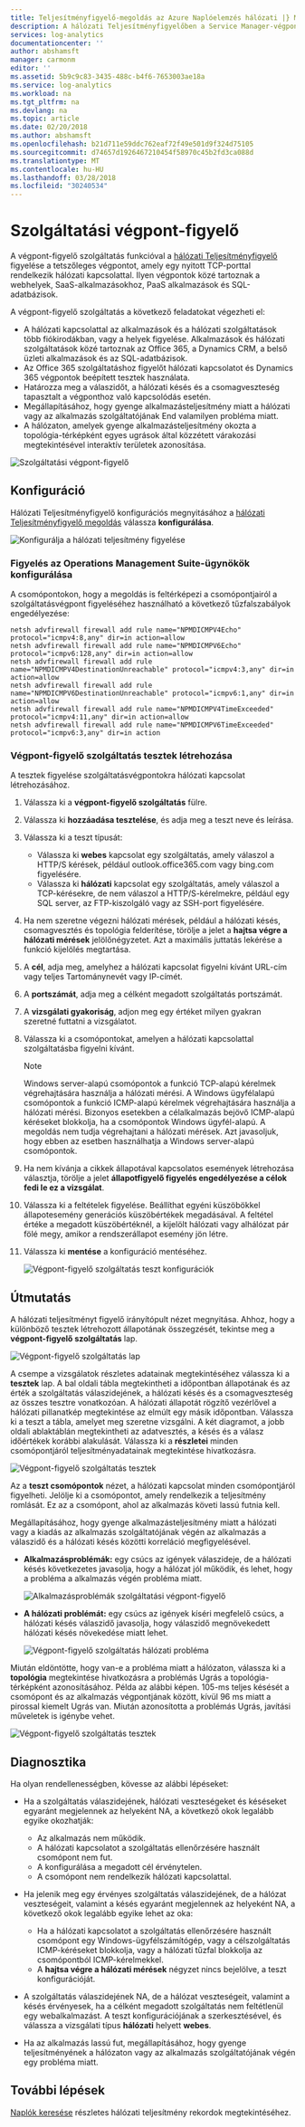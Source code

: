 ```yaml
---
title: Teljesítményfigyelő-megoldás az Azure Naplóelemzés hálózati |} Microsoft Docs
description: A hálózati Teljesítményfigyelőben a Service Manager-végpont funkció használatával figyelheti a tetszőleges végpontot, amely egy nyitott TCP-porttal rendelkezik hálózati kapcsolattal.
services: log-analytics
documentationcenter: ''
author: abshamsft
manager: carmonm
editor: ''
ms.assetid: 5b9c9c83-3435-488c-b4f6-7653003ae18a
ms.service: log-analytics
ms.workload: na
ms.tgt_pltfrm: na
ms.devlang: na
ms.topic: article
ms.date: 02/20/2018
ms.author: abshamsft
ms.openlocfilehash: b21d711e59ddc762eaf72f49e501d9f324d75105
ms.sourcegitcommit: d74657d1926467210454f58970c45b2fd3ca088d
ms.translationtype: MT
ms.contentlocale: hu-HU
ms.lasthandoff: 03/28/2018
ms.locfileid: "30240534"
---
```

# <a name="service-endpoint-monitor"></a>Szolgáltatási végpont-figyelő

A végpont-figyelő szolgáltatás funkcióval a [hálózati Teljesítményfigyelő](log-analytics-network-performance-monitor.md) figyelése a tetszőleges végpontot, amely egy nyitott TCP-porttal rendelkezik hálózati kapcsolattal. Ilyen végpontok közé tartoznak a webhelyek, SaaS-alkalmazásokhoz, PaaS alkalmazások és SQL-adatbázisok. 

A végpont-figyelő szolgáltatás a következő feladatokat végezheti el: 

- A hálózati kapcsolattal az alkalmazások és a hálózati szolgáltatások több fiókirodákban, vagy a helyek figyelése. Alkalmazások és hálózati szolgáltatások közé tartoznak az Office 365, a Dynamics CRM, a belső üzleti alkalmazások és az SQL-adatbázisok.
- Az Office 365 szolgáltatáshoz figyelőt hálózati kapcsolatot és Dynamics 365 végpontok beépített tesztek használata. 
- Határozza meg a válaszidőt, a hálózati késés és a csomagveszteség tapasztalt a végponthoz való kapcsolódás esetén.
- Megállapításához, hogy gyenge alkalmazásteljesítmény miatt a hálózati vagy az alkalmazás szolgáltatójának End valamilyen probléma miatt.
- A hálózaton, amelyek gyenge alkalmazásteljesítmény okozta a topológia-térképként egyes ugrások által közzétett várakozási megtekintésével interaktív területek azonosítása.


![Szolgáltatási végpont-figyelő](media/log-analytics-network-performance-monitor/service-endpoint-intro.png)


## <a name="configuration"></a>Konfiguráció 
Hálózati Teljesítményfigyelő konfigurációs megnyitásához a [hálózati Teljesítményfigyelő megoldás](log-analytics-network-performance-monitor.md) válassza **konfigurálása**.

![Konfigurálja a hálózati teljesítmény figyelése](media/log-analytics-network-performance-monitor/npm-configure-button.png)


### <a name="configure-operations-management-suite-agents-for-monitoring"></a>Figyelés az Operations Management Suite-ügynökök konfigurálása
A csomópontokon, hogy a megoldás is feltérképezi a csomópontjairól a szolgáltatásvégpont figyeléséhez használható a következő tűzfalszabályok engedélyezése: 

```
netsh advfirewall firewall add rule name="NPMDICMPV4Echo" protocol="icmpv4:8,any" dir=in action=allow 
netsh advfirewall firewall add rule name="NPMDICMPV6Echo" protocol="icmpv6:128,any" dir=in action=allow 
netsh advfirewall firewall add rule name="NPMDICMPV4DestinationUnreachable" protocol="icmpv4:3,any" dir=in action=allow 
netsh advfirewall firewall add rule name="NPMDICMPV6DestinationUnreachable" protocol="icmpv6:1,any" dir=in action=allow 
netsh advfirewall firewall add rule name="NPMDICMPV4TimeExceeded" protocol="icmpv4:11,any" dir=in action=allow 
netsh advfirewall firewall add rule name="NPMDICMPV6TimeExceeded" protocol="icmpv6:3,any" dir=in action 
```

### <a name="create-service-endpoint-monitor-tests"></a>Végpont-figyelő szolgáltatás tesztek létrehozása 

A tesztek figyelése szolgáltatásvégpontokra hálózati kapcsolat létrehozásához.

1. Válassza ki a **végpont-figyelő szolgáltatás** fülre.
2. Válassza ki **hozzáadása tesztelése**, és adja meg a teszt neve és leírása. 
3. Válassza ki a teszt típusát:<br>

    * Válassza ki **webes** kapcsolat egy szolgáltatás, amely válaszol a HTTP/S kérések, például outlook.office365.com vagy bing.com figyelésére.<br>
    * Válassza ki **hálózati** kapcsolat egy szolgáltatás, amely válaszol a TCP-kérésekre, de nem válaszol a HTTP/S-kérelmekre, például egy SQL server, az FTP-kiszolgáló vagy az SSH-port figyelésére. 
4. Ha nem szeretne végezni hálózati mérések, például a hálózati késés, csomagvesztés és topológia felderítése, törölje a jelet a **hajtsa végre a hálózati mérések** jelölőnégyzetet. Azt a maximális juttatás lekérése a funkció kijelölés megtartása. 
5. A **cél**, adja meg, amelyhez a hálózati kapcsolat figyelni kívánt URL-cím vagy teljes Tartománynevét vagy IP-címét.
6. A **portszámát**, adja meg a célként megadott szolgáltatás portszámát. 
7. A **vizsgálati gyakoriság**, adjon meg egy értéket milyen gyakran szeretné futtatni a vizsgálatot. 
8. Válassza ki a csomópontokat, amelyen a hálózati kapcsolattal szolgáltatásba figyelni kívánt. 

    >[!NOTE]
    > Windows server-alapú csomópontok a funkció TCP-alapú kérelmek végrehajtására használja a hálózati mérési. A Windows ügyfélalapú csomópontok a funkció ICMP-alapú kérelmek végrehajtására használja a hálózati mérési. Bizonyos esetekben a célalkalmazás bejövő ICMP-alapú kéréseket blokkolja, ha a csomópontok Windows ügyfél-alapú. A megoldás nem tudja végrehajtani a hálózati mérések. Azt javasoljuk, hogy ebben az esetben használhatja a Windows server-alapú csomópontok. 

9. Ha nem kívánja a cikkek állapotával kapcsolatos események létrehozása választja, törölje a jelet **állapotfigyelő figyelés engedélyezése a célok fedi le ez a vizsgálat**. 
10. Válassza ki a feltételek figyelése. Beállíthat egyéni küszöbökkel állapotesemény generációs küszöbértékek megadásával. A feltétel értéke a megadott küszöbértéknél, a kijelölt hálózati vagy alhálózat pár fölé megy, amikor a rendszerállapot esemény jön létre. 
11. Válassza ki **mentése** a konfiguráció mentéséhez. 

    ![Végpont-figyelő szolgáltatás teszt konfigurációk](media/log-analytics-network-performance-monitor/service-endpoint-configuration.png)



## <a name="walkthrough"></a>Útmutatás 

A hálózati teljesítményt figyelő irányítópult nézet megnyitása. Ahhoz, hogy a különböző tesztek létrehozott állapotának összegzését, tekintse meg a **végpont-figyelő szolgáltatás** lap. 

![Végpont-figyelő szolgáltatás lap](media/log-analytics-network-performance-monitor/service-endpoint-blade.png)

A csempe a vizsgálatok részletes adatainak megtekintéséhez válassza ki a **tesztek** lap. A bal oldali tábla megtekintheti a időpontban állapotának és az érték a szolgáltatás válaszidejének, a hálózati késés és a csomagveszteség az összes tesztre vonatkozóan. A hálózati állapotát rögzítő vezérlővel a hálózati pillanatkép megtekintése az elmúlt egy másik időpontban. Válassza ki a teszt a tábla, amelyet meg szeretne vizsgálni. A két diagramot, a jobb oldali ablaktáblán megtekintheti az adatvesztés, a késés és a válasz időértékek korábbi alakulását. Válassza ki a **részletei** minden csomópontjáról teljesítményadatainak megtekintése hivatkozásra.

![Végpont-figyelő szolgáltatás tesztek](media/log-analytics-network-performance-monitor/service-endpoint-tests.png)

Az a **teszt csomópontok** nézet, a hálózati kapcsolat minden csomópontjáról figyelheti. Jelölje ki a csomópontot, amely rendelkezik a teljesítmény romlását. Ez az a csomópont, ahol az alkalmazás követi lassú futnia kell.

Megállapításához, hogy gyenge alkalmazásteljesítmény miatt a hálózati vagy a kiadás az alkalmazás szolgáltatójának végén az alkalmazás a válaszidő és a hálózati késés közötti korreláció megfigyelésével. 

* **Alkalmazásproblémák:** egy csúcs az igények válaszideje, de a hálózati késés következetes javasolja, hogy a hálózat jól működik, és lehet, hogy a probléma a alkalmazás végén probléma miatt. 

    ![Alkalmazásproblémák szolgáltatási végpont-figyelő](media/log-analytics-network-performance-monitor/service-endpoint-application-issue.png)

* **A hálózati problémát:** egy csúcs az igények kíséri megfelelő csúcs, a hálózati késés válaszidő javasolja, hogy válaszidő megnövekedett hálózati késés növekedése miatt lehet. 

    ![Végpont-figyelő szolgáltatás hálózati probléma](media/log-analytics-network-performance-monitor/service-endpoint-network-issue.png)

Miután eldöntötte, hogy van-e a probléma miatt a hálózaton, válassza ki a **topológia** megtekintése hivatkozásra a problémás Ugrás a topológia-térképként azonosításához. Példa az alábbi képen. 105-ms teljes késését a csomópont és az alkalmazás végpontjának között, kívül 96 ms miatt a pirossal kiemelt Ugrás van. Miután azonosította a problémás Ugrás, javítási műveletek is igénybe vehet. 

![Végpont-figyelő szolgáltatás tesztek](media/log-analytics-network-performance-monitor/service-endpoint-topology.png)

## <a name="diagnostics"></a>Diagnosztika 

Ha olyan rendellenességben, kövesse az alábbi lépéseket:

* Ha a szolgáltatás válaszidejének, hálózati veszteségeket és késéseket egyaránt megjelennek az helyeként NA, a következő okok legalább egyike okozhatják:

    - Az alkalmazás nem működik.
    - A hálózati kapcsolatot a szolgáltatás ellenőrzésére használt csomópont nem fut.
    - A konfigurálása a megadott cél érvénytelen.
    - A csomópont nem rendelkezik hálózati kapcsolattal.

* Ha jelenik meg egy érvényes szolgáltatás válaszidejének, de a hálózat veszteségeit, valamint a késés egyaránt megjelennek az helyeként NA, a következő okok legalább egyike lehet az oka:

    - Ha a hálózati kapcsolatot a szolgáltatás ellenőrzésére használt csomópont egy Windows-ügyfélszámítógép, vagy a célszolgáltatás ICMP-kéréseket blokkolja, vagy a hálózati tűzfal blokkolja az csomópontból ICMP-kérelmekkel.
    - A **hajtsa végre a hálózati mérések** négyzet nincs bejelölve, a teszt konfigurációját. 

* A szolgáltatás válaszidejének NA, de a hálózat veszteségeit, valamint a késés érvényesek, ha a célként megadott szolgáltatás nem feltétlenül egy webalkalmazást. A teszt konfigurációjának a szerkesztésével, és válassza a vizsgálati típus **hálózati** helyett **webes**. 

* Ha az alkalmazás lassú fut, megállapításához, hogy gyenge teljesítményének a hálózaton vagy az alkalmazás szolgáltatójának végén egy probléma miatt.


## <a name="next-steps"></a>További lépések
[Naplók keresése](log-analytics-log-searches.md) részletes hálózati teljesítmény rekordok megtekintéséhez.
